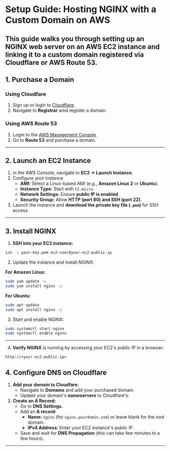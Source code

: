 # Setup Guide: Hosting NGINX with a Custom Domain on AWS

This guide walks you through setting up an **NGINX** web server on an **AWS EC2** instance and linking it to a **custom domain** registered via **Cloudflare** or **AWS Route 53**.
---

## 1. **Purchase a Domain** 
### Using Cloudfare
1. Sign up or login to [Cloudflare](https://www.cloudflare.com/).
2. Navigate to **Registrar** amd register a domain.

### **Using AWS Route 53**
1. Login to the [AWS Management Console](https://aws.amazon.com/console/).
2. Go to **Route 53** and purchase a domain.
---

## 2. **Launch an EC2 Instance**
1. in the AWS Console, navigate to **EC2 → Launch Instance**.
2. Configure your instance
   -  **AMI:** Select a Linux-based AMI (e.g., **Amazon Linux 2** or **Ubuntu**).
   -  **Instance Type:** Start with `t2.micro`.
   -  **Network Settings:** Ensure **public IP is enabled**
   -  **Security Group:** Allow **HTTP (port 80)  and SSH (port 22).**
3. Launch the instance and **download the private key file (`.pem`)** for SSH access.
---

## 3. **Install NGINX**
1. **SSH into your EC2 instance:**
  ```bash
  ssh -i your-key.pem ec2-user@your-ec2-public-ip

  ```
2. Update the instance and install NGINX:
   
**For Amazon Linux:**
```bash
sudo yum update -y
sudo yum install nginx -y
```

**For Ubuntu:**
```bash
sudo apt update
sudo apt install nginx -y
```

3. Start and enable NGINX:
```bash
sudo systemctl start nginx
sudo systemctl enable nginx
```
---

4. **Verify NGINX** is running by accessing your EC2's public IP in a browser:
```ccp
http://<your-ec2-public-ip>
```

## 4. **Configure DNS on Cloudflare**
1. **Add your domain to Cloudfare:**
     - Navigate to **Domains** and add your purchased domain.
     - Update your domain's **nameservers** to Cloudflare's.
2. **Create an A Record:**
     - Go to **DNS Settings.**
     - Add an **A record:**
          - **Name:** `nginx` (for `nginx.yourdomin.com`) or leave blank for the root domain.
          - **IPv4 Address:** Enter your EC2 instance's public IP.
     - Save and wait for **DNS Propagation** (this can take few minutes to a few hours).
  


---


